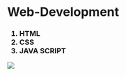 # Web-Development

<h3>

<ol>

<li>HTML</li>
  
<li>CSS</li>
  
<li>JAVA SCRIPT</li>
  
</ol>
  
</h3>

<img src="https://www.elegantthemes.com/blog/wp-content/uploads/2018/12/top11.png" >
